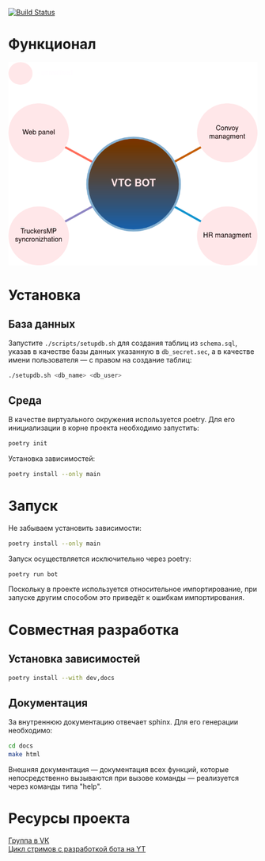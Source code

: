 [![Build Status](https://github.com/GREEN-Corporation/discord-bot/actions/workflows/checks.yml/badge.svg?branch=main)](https://github.com/GREEN-Corporation/discord-bot/actions/workflows/checks.yml)
 
# Функционал

![functional](./docs/diagram.png)

# Установка

## База данных
Запустите `./scripts/setupdb.sh` для создания таблиц из `schema.sql`, указав в качестве базы данных указанную в `db_secret.sec`, а в качестве имени пользователя — с правом на создание таблиц:
```sh
./setupdb.sh <db_name> <db_user> 
```

## Среда
В качестве виртуального окружения используется poetry. Для его инициализации в корне проекта необходимо запустить:
```sh
poetry init
```
Установка зависимостей:
```sh
poetry install --only main
```

# Запуск
Не забываем установить зависимости:
```sh
poetry install --only main
```
Запуск осуществляется исключительно через poetry:
```sh
poetry run bot
```
Поскольку в проекте используется относительное
импортирование, при запуске другим способом это приведёт к ошибкам импортирования.

# Совместная разработка

## Установка зависимостей
```sh
poetry install --with dev,docs
```
## Документация
За внутреннюю документацию отвечает sphinx. Для его генерации необходимо:
```sh
cd docs
make html
```

Внешняя документация — документация всех функций, которые непосредственно вызываются при вызове команды — реализуется через команды типа "help".

# Ресурсы проекта
[Группа в VK](https://vk.com/vcsys)\
[Цикл стримов с разработкой бота на YT](https://youtube.com/playlist?list=PLhz29l3FXDWhePFfKJw447uN3rLl020xz)
